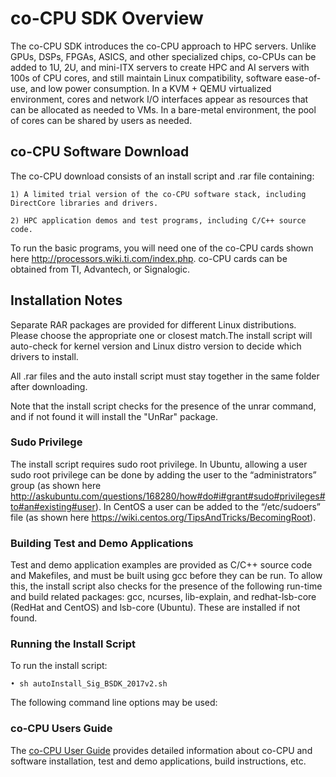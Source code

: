 # co-CPU SDK Overview

The co-CPU SDK introduces the co-CPU approach to HPC servers.  Unlike GPUs, DSPs, FPGAs, ASICS, and other specialized chips, co-CPUs can be added to 1U, 2U, and mini-ITX servers to create HPC and AI servers with 100s of CPU cores, and still maintain Linux compatibility, software ease-of-use, and low power consumption. In a KVM + QEMU virtualized environment, cores and network I/O interfaces appear as resources that can be allocated as needed to VMs.  In a bare-metal environment, the pool of cores can be shared by users as needed.

## co-CPU Software Download

The co-CPU download consists of an install script and .rar file containing:
  
    1) A limited trial version of the co-CPU software stack, including DirectCore libraries and drivers.

    2) HPC application demos and test programs, including C/C++ source code.
    
To run the basic programs, you will need one of the co-CPU cards shown here http://processors.wiki.ti.com/index.php.   co-CPU cards can be obtained from TI, Advantech, or Signalogic.

## Installation Notes

Separate RAR packages are provided for different Linux distributions. Please choose the appropriate one or closest match.The install script will auto-check for kernel version and Linux distro version to decide which drivers to install.

All .rar files and the auto install script must stay together in the same folder after downloading.

Note that the install script checks for the presence of the unrar command, and if not found it will install the "UnRar" package.

### Sudo Privilege

The install script requires sudo root privilege.  In Ubuntu, allowing a user sudo root privilege can be done by adding the user to the “administrators” group (as shown here http://askubuntu.com/questions/168280/how#do#i#grant#sudo#privileges#to#an#existing#user).  In CentOS a user can be added to the “/etc/sudoers” file (as shown here https://wiki.centos.org/TipsAndTricks/BecomingRoot).

### Building Test and Demo Applications

Test and demo application examples are provided as C/C++ source code and Makefiles, and must be built using gcc before they can be run.  To allow this, the install script also checks for the presence of the following run-time and build related packages:  gcc, ncurses, lib-explain, and redhat-lsb-core (RedHat and CentOS) and lsb-core (Ubuntu).  These are installed if not found.

### Running the Install Script

To run the install script: 

    • sh autoInstall_Sig_BSDK_2017v2.sh
 
The following command line options may be used:



### co-CPU Users Guide

The <a href="http://ftp.signalogic.com/documentation/Hardware/SigC667x/SigC667x_UserGuide_RevD2.pdf" target="_blank">co-CPU User Guide</a> provides detailed information about co-CPU and software installation, test and demo applications, build instructions, etc.
